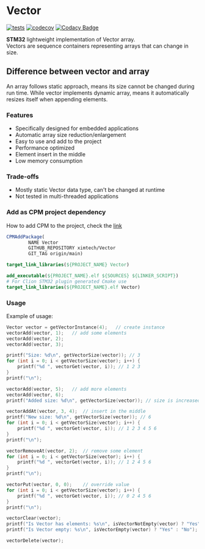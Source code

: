 # Vector

[![tests](https://github.com/ximtech/Vector/actions/workflows/cmake-ci.yml/badge.svg)](https://github.com/ximtech/Vector/actions/workflows/cmake-ci.yml)
[![codecov](https://codecov.io/gh/ximtech/Vector/branch/main/graph/badge.svg?token=YKK6M0TWGO)](https://codecov.io/gh/ximtech/Vector)
[![Codacy Badge](https://app.codacy.com/project/badge/Grade/99e9fb7e754f4ffa95ae89b02eb75b08)](https://www.codacy.com/gh/ximtech/Vector/dashboard)

**STM32** lightweight implementation of Vector array.\
Vectors are sequence containers representing arrays that can change in size.

## Difference between vector and array
An array follows static approach, means its size cannot be changed during run time. 
While vector implements dynamic array, means it automatically resizes itself when appending elements.

### Features 
- Specifically designed for embedded applications
- Automatic array size reduction/enlargement
- Easy to use and add to the project
- Performance optimized
- Element insert in the middle
- Low memory consumption

### Trade-offs
- Mostly static Vector data type, can't be changed at runtime
- Not tested in multi-threaded applications

### Add as CPM project dependency
How to add CPM to the project, check the [link](https://github.com/cpm-cmake/CPM.cmake)
```cmake
CPMAddPackage(
        NAME Vector
        GITHUB_REPOSITORY ximtech/Vector
        GIT_TAG origin/main)

target_link_libraries(${PROJECT_NAME} Vector)
```
```cmake
add_executable(${PROJECT_NAME}.elf ${SOURCES} ${LINKER_SCRIPT})
# For Clion STM32 plugin generated Cmake use 
target_link_libraries(${PROJECT_NAME}.elf Vector)
```

### Usage
Example of usage:
```C
Vector vector = getVectorInstance(4);   // create instance
vectorAdd(vector, 1);   // add some elements
vectorAdd(vector, 2);
vectorAdd(vector, 3);

printf("Size: %d\n", getVectorSize(vector)); // 3
for (int i = 0; i < getVectorSize(vector); i++) {
    printf("%d ", vectorGet(vector, i)); // 1 2 3
}
printf("\n");

vectorAdd(vector, 5);   // add more elements
vectorAdd(vector, 6);
printf("Added size: %d\n", getVectorSize(vector)); // size is increased to 5

vectorAddAt(vector, 3, 4);  // insert in the middle
printf("New size: %d\n", getVectorSize(vector)); // 6
for (int i = 0; i < getVectorSize(vector); i++) {
    printf("%d ", vectorGet(vector, i)); // 1 2 3 4 5 6
}
printf("\n");

vectorRemoveAt(vector, 2);  // remove some element
for (int i = 0; i < getVectorSize(vector); i++) {
    printf("%d ", vectorGet(vector, i)); // 1 2 4 5 6
}
printf("\n");

vectorPut(vector, 0, 0);    // override value
for (int i = 0; i < getVectorSize(vector); i++) {
    printf("%d ", vectorGet(vector, i)); // 0 2 4 5 6
}
printf("\n");

vectorClear(vector);
printf("Is Vector has elements: %s\n", isVectorNotEmpty(vector) ? "Yes" : "No");    // No
printf("Is Vector empty: %s\n", isVectorEmpty(vector) ? "Yes" : "No");              // Yes

vectorDelete(vector);
```
